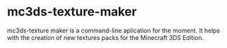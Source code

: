 # mc3ds-texture-maker
mc3ds-texture maker is a command-line aplication for the moment. It helps with the creation of new textures packs for the Minecraft 3DS Edition.
